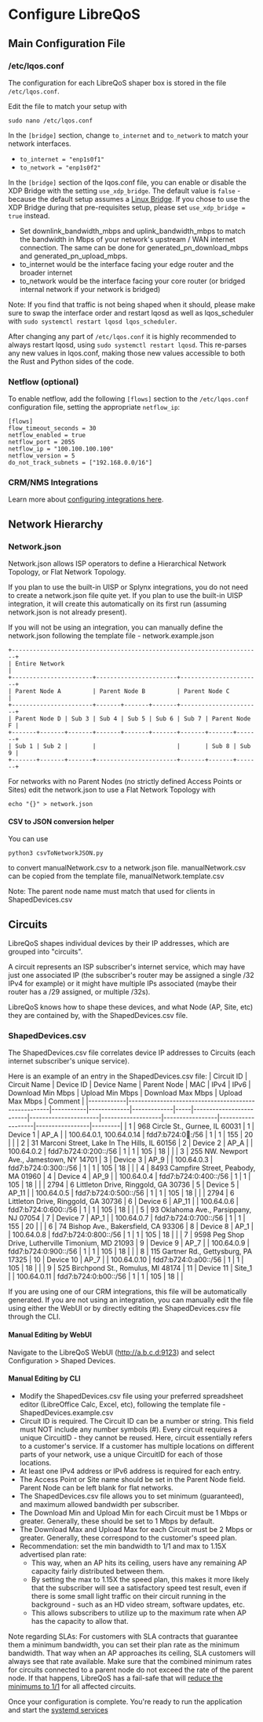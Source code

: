 # Configure LibreQoS

## Main Configuration File
### /etc/lqos.conf

The configuration for each LibreQoS shaper box is stored in the file `/etc/lqos.conf`.

Edit the file to match your setup with

```shell
sudo nano /etc/lqos.conf
```

In the ```[bridge]``` section, change `to_internet` and `to_network` to match your network interfaces.
- `to_internet = "enp1s0f1"`
- `to_network = "enp1s0f2"`

In the `[bridge]` section of the lqos.conf file, you can enable or disable the XDP Bridge with the setting `use_xdp_bridge`. The default value is `false` - because the default setup assumes a [Linux Bridge](quickstart-prereq.md). If you chose to use the XDP Bridge during that pre-requisites setup, please set `use_xdp_bridge = true` instead.

- Set downlink_bandwidth_mbps and uplink_bandwidth_mbps to match the bandwidth in Mbps of your network's upstream / WAN internet connection. The same can be done for generated_pn_download_mbps and generated_pn_upload_mbps.
- to_internet would be the interface facing your edge router and the broader internet
- to_network would be the interface facing your core router (or bridged internal network if your network is bridged)

Note: If you find that traffic is not being shaped when it should, please make sure to swap the interface order and restart lqosd as well as lqos_scheduler with ```sudo systemctl restart lqosd lqos_scheduler```.

After changing any part of `/etc/lqos.conf` it is highly recommended to always restart lqosd, using `sudo systemctl restart lqosd`. This re-parses any new values in lqos.conf, making those new values accessible to both the Rust and Python sides of the code.

### Netflow (optional)
To enable netflow, add the following `[flows]` section to the `/etc/lqos.conf` configuration file, setting the appropriate `netflow_ip`:
```
[flows]
flow_timeout_seconds = 30
netflow_enabled = true
netflow_port = 2055
netflow_ip = "100.100.100.100"
netflow_version = 5
do_not_track_subnets = ["192.168.0.0/16"]
```

### CRM/NMS Integrations

Learn more about [configuring integrations here](../integrations.md).

## Network Hierarchy
### Network.json

Network.json allows ISP operators to define a Hierarchical Network Topology, or Flat Network Topology.

If you plan to use the built-in UISP or Splynx integrations, you do not need to create a network.json file quite yet.
If you plan to use the built-in UISP integration, it will create this automatically on its first run (assuming network.json is not already present).

If you will not be using an integration, you can manually define the network.json following the template file - network.example.json

```text
+-----------------------------------------------------------------------+
| Entire Network                                                        |
+-----------------------+-----------------------+-----------------------+
| Parent Node A         | Parent Node B         | Parent Node C         |
+-----------------------+-------+-------+-------+-----------------------+
| Parent Node D | Sub 3 | Sub 4 | Sub 5 | Sub 6 | Sub 7 | Parent Node F |
+-------+-------+-------+-------+-------+-------+-------+-------+-------+
| Sub 1 | Sub 2 |       |                       |       | Sub 8 | Sub 9 |
+-------+-------+-------+-----------------------+-------+-------+-------+
```

For networks with no Parent Nodes (no strictly defined Access Points or Sites) edit the network.json to use a Flat Network Topology with
```
echo "{}" > network.json
```

#### CSV to JSON conversion helper

You can use

```shell
python3 csvToNetworkJSON.py
```

to convert manualNetwork.csv to a network.json file.
manualNetwork.csv can be copied from the template file, manualNetwork.template.csv

Note: The parent node name must match that used for clients in ShapedDevices.csv

## Circuits

LibreQoS shapes individual devices by their IP addresses, which are grouped into "circuits".

A circuit represents an ISP subscriber's internet service, which may have just one associated IP (the subscriber's router may be assigned a single /32 IPv4 for example) or it might have multiple IPs associated (maybe their router has a /29 assigned, or multiple /32s).

LibreQoS knows how to shape these devices, and what Node (AP, Site, etc) they are contained by, with the ShapedDevices.csv file.

### ShapedDevices.csv

The ShapedDevices.csv file correlates device IP addresses to Circuits (each internet subscriber's unique service).

Here is an example of an entry in the ShapedDevices.csv file:
| Circuit ID | Circuit Name                                        | Device ID | Device Name | Parent Node | MAC | IPv4                    | IPv6                 | Download Min Mbps | Upload Min Mbps | Download Max Mbps | Upload Max Mbps | Comment |
|------------|-----------------------------------------------------|-----------|-------------|-------------|-----|-------------------------|----------------------|-------------------|-----------------|-------------------|-----------------|---------|
| 1          | 968 Circle St., Gurnee, IL 60031                    | 1         | Device 1    | AP_A        |     | 100.64.0.1, 100.64.0.14 | fdd7:b724:0:100::/56 | 1                 | 1               | 155               | 20              |         |
| 2          | 31 Marconi Street, Lake In The Hills, IL 60156      | 2         | Device 2    | AP_A        |     | 100.64.0.2              | fdd7:b724:0:200::/56 | 1                 | 1               | 105               | 18              |         |
| 3          | 255 NW. Newport Ave., Jamestown, NY 14701           | 3         | Device 3    | AP_9        |     | 100.64.0.3              | fdd7:b724:0:300::/56 | 1                 | 1               | 105               | 18              |         |
| 4          | 8493 Campfire Street, Peabody, MA 01960             | 4         | Device 4    | AP_9        |     | 100.64.0.4              | fdd7:b724:0:400::/56 | 1                 | 1               | 105               | 18              |         |
| 2794       | 6 Littleton Drive, Ringgold, GA 30736               | 5         | Device 5    | AP_11       |     | 100.64.0.5              | fdd7:b724:0:500::/56 | 1                 | 1               | 105               | 18              |         |
| 2794       | 6 Littleton Drive, Ringgold, GA 30736               | 6         | Device 6    | AP_11       |     | 100.64.0.6              | fdd7:b724:0:600::/56 | 1                 | 1               | 105               | 18              |         |
| 5          | 93 Oklahoma Ave., Parsippany, NJ 07054              | 7         | Device 7    | AP_1        |     | 100.64.0.7              | fdd7:b724:0:700::/56 | 1                 | 1               | 155               | 20              |         |
| 6          | 74 Bishop Ave., Bakersfield, CA 93306               | 8         | Device 8    | AP_1        |     | 100.64.0.8              | fdd7:b724:0:800::/56 | 1                 | 1               | 105               | 18              |         |
| 7          | 9598 Peg Shop Drive, Lutherville Timonium, MD 21093 | 9         | Device 9    | AP_7        |     | 100.64.0.9              | fdd7:b724:0:900::/56 | 1                 | 1               | 105               | 18              |         |
| 8          | 115 Gartner Rd., Gettysburg, PA 17325               | 10        | Device 10   | AP_7        |     | 100.64.0.10             | fdd7:b724:0:a00::/56 | 1                 | 1               | 105               | 18              |         |
| 9          | 525 Birchpond St., Romulus, MI 48174                | 11        | Device 11   | Site_1      |     | 100.64.0.11             | fdd7:b724:0:b00::/56 | 1                 | 1               | 105               | 18              |         |

If you are using one of our CRM integrations, this file will be automatically generated. If you are not using an integration, you can manually edit the file using either the WebUI or by directly editing the ShapedDevices.csv file through the CLI.

#### Manual Editing by WebUI
Navigate to the LibreQoS WebUI (http://a.b.c.d:9123) and select Configuration > Shaped Devices.

#### Manual Editing by CLI

- Modify the ShapedDevices.csv file using your preferred spreadsheet editor (LibreOffice Calc, Excel, etc), following the template file - ShapedDevices.example.csv
- Circuit ID is required. The Circuit ID can be a number or string. This field must NOT include any number symbols (#). Every circuit requires a unique CircuitID - they cannot be reused. Here, circuit essentially refers to a customer's service. If a customer has multiple locations on different parts of your network, use a unique CircuitID for each of those locations.
- At least one IPv4 address or IPv6 address is required for each entry.
- The Access Point or Site name should be set in the Parent Node field. Parent Node can be left blank for flat networks.
- The ShapedDevices.csv file allows you to set minimum (guaranteed), and maximum allowed bandwidth per subscriber.
- The Download Min and Upload Min for each Circuit must be 1 Mbps or greater. Generally, these should be set to 1 Mbps by default.
- The Download Max and Upload Max for each Circuit must be 2 Mbps or greater. Generally, these correspond to the customer's speed plan.
- Recommendation: set the min bandwidth to 1/1 and max to 1.15X advertised plan rate:
  - This way, when an AP hits its ceiling, users have any remaining AP capacity fairly distributed between them.
  - By setting the max to 1.15X the speed plan, this makes it more likely that the subscriber will see a satisfactory speed test result, even if there is some small light traffic on their circuit running in the background - such as an HD video stream, software updates, etc.
  - This allows subscribers to utilize up to the maximum rate when AP has the capacity to allow that.

Note regarding SLAs: For customers with SLA contracts that guarantee them a minimum bandwidth, you can set their plan rate as the minimum bandwidth. That way when an AP approaches its ceiling, SLA customers will always see that rate available. Make sure that the combined minimum rates for circuits connected to a parent node do not exceed the rate of the parent node. If that happens, LibreQoS has a fail-safe that will [reduce the minimums to 1/1](https://github.com/LibreQoE/LibreQoS/pull/643) for all affected circuits. 

Once your configuration is complete. You're ready to run the application and start the [systemd services](./services-and-run.md)
